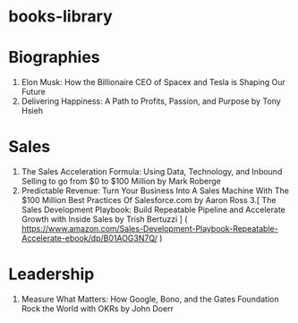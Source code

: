 # books-library

# Biographies

1. Elon Musk: How the Billionaire CEO of Spacex and Tesla is Shaping Our Future
2. Delivering Happiness: A Path to Profits, Passion, and Purpose by Tony Hsieh

# Sales

1. The Sales Acceleration Formula: Using Data, Technology, and Inbound Selling to go from $0 to $100 Million by Mark Roberge
2. Predictable Revenue: Turn Your Business Into A Sales Machine With The $100 Million Best Practices Of Salesforce.com by  Aaron Ross
3.[ The Sales Development Playbook: Build Repeatable Pipeline and Accelerate Growth with Inside Sales by Trish Bertuzzi ] ( https://www.amazon.com/Sales-Development-Playbook-Repeatable-Accelerate-ebook/dp/B01AOG3N7Q/ )

# Leadership

1. Measure What Matters: How Google, Bono, and the Gates Foundation Rock the World with OKRs by John Doerr
